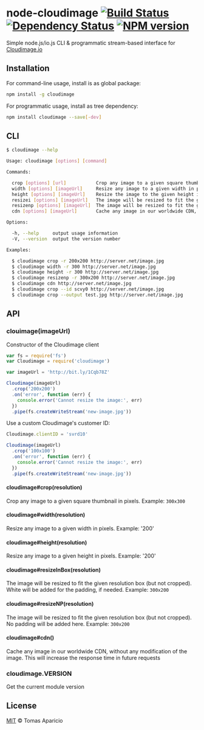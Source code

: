 # node-cloudimage [![Build Status](https://api.travis-ci.org/h2non/node-cloudimage.svg?branch=master)][travis] [![Dependency Status](https://gemnasium.com/h2non/node-cloudimage.svg)][gemnasium] [![NPM version](https://badge.fury.io/js/node-cloudimage.svg)][npm]

Simple node.js/io.js CLI & programmatic stream-based interface for [Cloudimage.io](https://cloudimage.io)

## Installation

For command-line usage, install is as global package:
```bash
npm install -g cloudimage
```

For programmatic usage, install as tree dependency:
```bash
npm install cloudimage --save[-dev]
```

## CLI

```bash
$ cloudimage --help
```

```bash
Usage: cloudimage [options] [command]

Commands:

  crop [options] [url]           Crop any image to a given square thumbnail in pixels
  width [options] [imageUrl]     Resize any image to a given width in pixels
  height [options] [imageUrl]    Resize the image to the given height in pixels
  resizei [options] [imageUrl]   The image will be resized to fit the given resolution box (but not cropped). White will be added for the padding, if needed
  resizenp [options] [imageUrl]  The image will be resized to fit the given resolution box (but not cropped). No padding will be added here
  cdn [options] [imageUrl]       Cache any image in our worldwide CDN, without any modification of the image

Options:

  -h, --help     output usage information
  -V, --version  output the version number

Examples:

  $ cloudimage crop -r 200x200 http://server.net/image.jpg
  $ cloudimage width -r 300 http://server.net/image.jpg
  $ cloudimage height -r 300 http://server.net/image.jpg
  $ cloudimage resizenp -r 300x200 http://server.net/image.jpg
  $ cloudimage cdn http://server.net/image.jpg
  $ cloudimage crop --id scvy0 http://server.net/image.jpg
  $ cloudimage crop --output test.jpg http://server.net/image.jpg
````

## API

### clouimage(imageUrl)

Constructor of the Cloudimage client

```js
var fs = require('fs')
var Cloudimage = require('cloudimage')

var imageUrl = 'http://bit.ly/1Cqb78Z'

Cloudimage(imageUrl)
  .crop('200x200')
  .on('error', function (err) {
    console.error('Cannot resize the image:', err)
  })
  .pipe(fs.createWriteStream('new-image.jpg'))
```

Use a custom Cloudimage's customer ID:

```js
Cloudimage.clientID = 'svrd10'

Cloudimage(imageUrl)
  .crop('100x100')
  .on('error', function (err) {
    console.error('Cannot resize the image:', err)
  })
  .pipe(fs.createWriteStream('new-image.jpg'))
```

#### cloudimage#crop(resolution)

Crop any image to a given square thumbnail in pixels. Example: `300x300`

#### cloudimage#width(resolution)

Resize any image to a given width in pixels. Example: '200'

#### cloudimage#height(resolution)

Resize any image to a given height in pixels. Example: '200'

#### cloudimage#resizeInBox(resolution)

The image will be resized to fit the given resolution box (but not cropped). White will be added for the padding, if needed.
Example: `300x200`

#### cloudimage#resizeNP(resolution)

The image will be resized to fit the given resolution box (but not cropped). No padding will be added here.
Example: `300x200`

#### cloudimage#cdn()

Cache any image in our worldwide CDN, without any modification of the image.
This will increase the response time in future requests

### cloudimage.VERSION

Get the current module version

## License

[MIT](http://opensource.org/licenses/MIT) © Tomas Aparicio

[travis]: http://travis-ci.org/h2non/node-cloudimage
[gemnasium]: https://gemnasium.com/h2non/node-cloudimage
[npm]: http://npmjs.org/package/node-cloudimage
